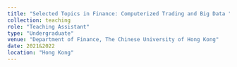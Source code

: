 ```yaml
---
title: "Selected Topics in Finance: Computerized Trading and Big Data "
collection: teaching
role: "Teaching Assistant"
type: "Undergraduate"
venue: "Department of Finance, The Chinese University of Hong Kong"
date: 2021&2022
location: "Hong Kong"
---
```


